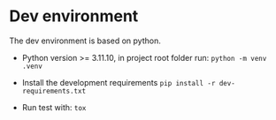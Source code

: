 # Dev environment
The dev environment is based on python.
- Python version >= 3.11.10, in project root folder run: `python -m venv .venv`

- Install the development requirements `pip install -r dev-requirements.txt`
  
- Run test with: `tox`